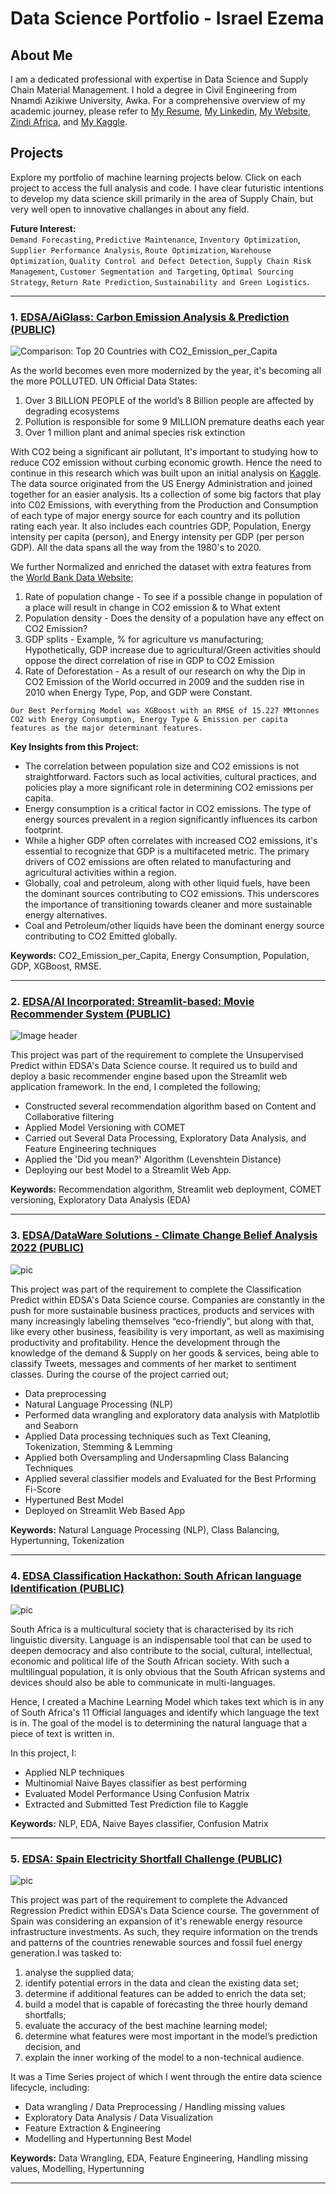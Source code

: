# Data Science Portfolio - Israel Ezema

## About Me

I am a dedicated professional with expertise in Data Science and Supply Chain Material Management. I hold a degree in Civil Engineering from Nnamdi Azikiwe University, Awka. For a comprehensive overview of my academic journey, please refer to [My Resume](https://drive.google.com/file/d/1rrakb1NpvQdLSflyl8bW6tT63VrVR8XC/view?usp=sharing),  [My Linkedin](https://www.linkedin.com/in/israel-ezema-009530195/), [My Website](https://sites.google.com/view/e-israel/home), [Zindi Africa](https://zindi.africa/users/Ezysticks), and [My Kaggle](https://www.kaggle.com/israelezema).

## Projects

Explore my portfolio of machine learning projects below. Click on each project to access the full analysis and code. I have clear futuristic intentions to develop my data science skill primarily in the area of Supply Chain, but very well open to innovative challanges in about any field.

**Future Interest:**  
`Demand Forecasting`,  `Predictive Maintenance`,  `Inventory Optimization`, `Supplier Performance Analysis`, `Route Optimization`, `Warehouse Optimization`, `Quality Control and Defect Detection`, `Supply Chain Risk Management`, `Customer Segmentation and Targeting`, `Optimal Sourcing Strategy`, `Return Rate Prediction`, `Sustainability and Green Logistics`.

---

### 1. [EDSA/AiGlass: Carbon Emission Analysis & Prediction (PUBLIC)](https://github.com/EDSA-Internship-Group-3/co2-emission-analysis)

![Comparison: Top 20 Countries with CO2_Emission_per_Capita](Pictures/CO2_emmision_comparison.png)

As the world becomes even more modernized by the year, it's becoming all the more POLLUTED. UN Official Data States:
1. Over 3 BILLION PEOPLE of the world’s 8 Billion people are affected by degrading ecosystems 
2. Pollution is responsible for some 9 MILLION premature deaths each year
3. Over 1 million plant and animal species risk extinction

With CO2 being a significant air pollutant, It's important to studying how to reduce CO2 emission without curbing economic growth. Hence the need to continue in this research which was built upon an initial analysis on [Kaggle](https://www.kaggle.com/code/lobosi/part-7-co2-emission-analysis). The data source originated from the US Energy Administration and joined together for an easier analysis. Its a collection of some big factors that play into C02 Emissions, with everything from the Production and Consumption of each type of major energy source for each country and its pollution rating each year. It also includes each countries GDP, Population, Energy intensity per capita (person), and Energy intensity per GDP (per person GDP). All the data spans all the way from the 1980's to 2020. 

We further Normalized and enriched the dataset with extra features from the [World Bank Data Website](https://data.worldbank.org/);
1. Rate of population change - To see if a possible change in population of a place will result in change in CO2 emission & to What extent
2. Population density - Does the density of a population have any effect on CO2 Emission?
3. GDP splits - Example, % for agriculture vs manufacturing; Hypothetically, GDP increase due to agricultural/Green activities should oppose the direct correlation of rise in GDP to CO2 Emission
4. Rate of Deforestation - As a result of our research on why the Dip in CO2 Emission of the World occurred in 2009 and the sudden rise in 2010 when Energy Type, Pop, and GDP were Constant.

`Our Best Performing Model was XGBoost with an RMSE of 15.227 MMtonnes CO2 with Energy Consumption, Energy Type & Emission per capita features as the major determinant features.`

**Key Insights from this Project:**
* The correlation between population size and CO2 emissions is not straightforward. Factors such as local activities, cultural practices, and policies play a more significant role in determining CO2 emissions per capita.
* Energy consumption is a critical factor in CO2 emissions. The type of energy sources prevalent in a region significantly influences its carbon footprint.
* While a higher GDP often correlates with increased CO2 emissions, it's essential to recognize that GDP is a multifaceted metric. The primary drivers of CO2 emissions are often related to manufacturing and agricultural activities within a region.
* Globally, coal and petroleum, along with other liquid fuels, have been the dominant sources contributing to CO2 emissions. This underscores the importance of transitioning towards cleaner and more sustainable energy alternatives.
* Coal and Petroleum/other liquids have been the dominant energy source contributing to CO2 Emitted globally.

**Keywords:** CO2_Emission_per_Capita, Energy Consumption, Population, GDP, XGBoost, RMSE.

---


### 2. [EDSA/AI Incorporated: Streamlit-based: Movie Recommender System (PUBLIC)](https://github.com/2110ACDS-T4/unsupervised-predict-streamlit-template/blob/master/Team%204/Notebooks/3.0_EDSA_movie_recommendation_2022_Notebook.ipynb)

![Image header](https://github.com/2110ACDS-T4/unsupervised-predict-streamlit-template/blob/master/resources/imgs/Image_header.png)

This project was part of the requirement to complete the Unsupervised Predict within EDSA's Data Science course. It required us to build and deploy a basic recommender engine based upon the Streamlit web application framework. In the end, I completed the following;

* Constructed several recommendation algorithm based on Content and Collaborative filtering
* Applied Model Versioning with COMET
* Carried out Several Data Processing, Exploratory Data Analysis, and Feature Engineering techniques
* Applied the 'Did you mean?' Algorithm (Levenshtein Distance)
* Deploying our best Model to a Streamlit Web App.

**Keywords:** Recommendation algorithm, Streamlit web deployment, COMET versioning, Exploratory Data Analysis (EDA)

---


### 3. [EDSA/DataWare Solutions - Climate Change Belief Analysis 2022 (PUBLIC)](https://github.com/2110ACDS-T12/classification-predict-streamlit-template/blob/master/Project%20File/5.0%20Advance_Classification_Notebook.ipynb)

![pic](Pictures/climate-change-definition-meaning.jpg)

This project was part of the requirement to complete the Classification Predict within EDSA's Data Science course. Companies are constantly in the push for more sustainable business practices, products and services with many increasingly labeling themselves “eco-friendly”, but along with that, like every other business, feasibility is very important, as well as maximising productivity and profitability. Hence the development through the knowledge of the demand & Supply on her goods & services, being able to classify Tweets, messages and comments of her market to sentiment classes. During the course of the project carried out;

* Data preprocessing
* Natural Language Processing (NLP) 
* Performed data wrangling and exploratory data analysis with Matplotlib and Seaborn
* Applied Data processing techniques such as Text Cleaning, Tokenization, Stemming & Lemming 
* Applied both Oversampling and Undersapmling Class Balancing Techniques
* Applied several classifier models and Evaluated for the Best Prforming Fi-Score
* Hypertuned Best Model
* Deployed on Streamlit Web Based App

**Keywords:** Natural Language Processing (NLP), Class Balancing, Hypertunning, Tokenization

---

### 4. [EDSA Classification Hackathon: South African language Identification (PUBLIC)](https://github.com/Ezysticks/south_african_language_identification)

![pic](https://camo.githubusercontent.com/43ac0c5125127da70afff57a96fbf4044e446209d6961a2f7fb4258951ad53f4/68747470733a2f2f7777772e676f6f676c65617069732e636f6d2f646f776e6c6f61642f73746f726167652f76312f622f6b6167676c652d757365722d636f6e74656e742f6f2f696e626f78253246323230353232322532463766333435343463316231663631643161353934396264646163666438346139253246536f7574685f4166726963615f6c616e6775616765735f323031312e6a70673f67656e65726174696f6e3d3136303433393336363933333930333426616c743d6d65646961)

South Africa is a multicultural society that is characterised by its rich linguistic diversity. Language is an indispensable tool that can be used to deepen democracy and also contribute to the social, cultural, intellectual, economic and political life of the South African society. With such a multilingual population, it is only obvious that the South African systems and devices should also be able to communicate in multi-languages.

Hence, I created a Machine Learning Model which takes text which is in any of South Africa's 11 Official languages and identify which language the text is in. The goal of the model is to determining the natural language that a piece of text is written in.

In this project, I:
* Applied NLP techniques
* Multinomial Naive Bayes classifier as best performing 
* Evaluated Model Performance Using Confusion Matrix
* Extracted and Submitted Test Prediction file to Kaggle

**Keywords:** NLP, EDA, Naive Bayes classifier, Confusion Matrix

---

### 5. [EDSA: Spain Electricity Shortfall Challenge (PUBLIC)](https://github.com/Ezysticks/load-shortfall-regression-predict-api/blob/master/Advanced-Regression-Starter-Data/Versions_Team_9_EDSA/3.1%20starter-notebook-checkpoint_.ipynb)

![pic](Pictures/explore-edsa-image.jpg)

This project was part of the requirement to complete the Advanced Regression Predict within EDSA's Data Science course. The government of Spain was considering an expansion of it's renewable energy resource infrastructure investments. As such, they require information on the trends and patterns of the countries renewable sources and fossil fuel energy generation.I was tasked to:

1. analyse the supplied data;
2. identify potential errors in the data and clean the existing data set;
3. determine if additional features can be added to enrich the data set;
4. build a model that is capable of forecasting the three hourly demand shortfalls;
5. evaluate the accuracy of the best machine learning model;
6. determine what features were most important in the model’s prediction decision, and
7. explain the inner working of the model to a non-technical audience.

It was a Time Series project of which I went through the entire data science lifecycle, including:

* Data wrangling / Data Preprocessing / Handling missing values
* Exploratory Data Analysis / Data Visualization
* Feature Extraction & Engineering
* Modelling and Hypertunning Best Model

**Keywords:** Data Wrangling, EDA, Feature Engineering, Handling missing values, Modelling, Hypertunning

---
